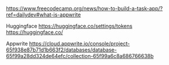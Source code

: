 https://www.freecodecamp.org/news/how-to-build-a-task-app/?ref=dailydev#what-is-appwrite

Huggingface
https://huggingface.co/settings/tokens
https://huggingface.co/

Appwrite
https://cloud.appwrite.io/console/project-65f938e87b71d1b663f2/databases/database-65f99a28dd324de64efc/collection-65f99a6c8a686766638b

